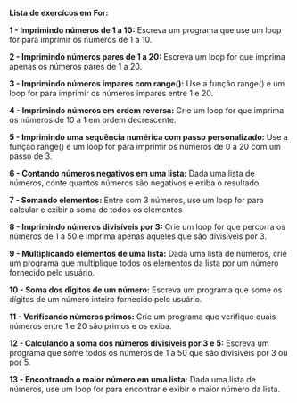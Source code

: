 **Lista de exercícos em For:**

**1 - Imprimindo números de 1 a 10:**
Escreva um programa que use um loop for para imprimir os números de 1 a 10.

**2 - Imprimindo números pares de 1 a 20:**
Escreva um loop for que imprima apenas os números pares de 1 a 20.

**3 - Imprimindo números ímpares com range():**
Use a função range() e um loop for para imprimir os números ímpares entre 1 e 20.

**4 - Imprimindo números em ordem reversa:**
Crie um loop for que imprima os números de 10 a 1 em ordem decrescente.

**5 - Imprimindo uma sequência numérica com passo personalizado:**
Use a função range() e um loop for para imprimir os números de 0 a 20 com um passo de 3.

**6 - Contando números negativos em uma lista:**
Dada uma lista de números, conte quantos números são negativos e exiba o resultado.

**7 - Somando elementos:**
Entre com 3 números, use um loop for para calcular e exibir a soma de todos os elementos

**8 - Imprimindo números divisíveis por 3:**
Crie um loop for que percorra os números de 1 a 50 e imprima apenas aqueles que são divisíveis por 3.

**9 - Multiplicando elementos de uma lista:**
Dada uma lista de números, crie um programa que multiplique todos os elementos da lista por um número fornecido pelo usuário.

**10 - Soma dos dígitos de um número:**
Escreva um programa que some os dígitos de um número inteiro fornecido pelo usuário.

**11 - Verificando números primos:**
Crie um programa que verifique quais números entre 1 e 20 são primos e os exiba.

**12 - Calculando a soma dos números divisíveis por 3 e 5:**
Escreva um programa que some todos os números de 1 a 50 que são divisíveis por 3 ou por 5.

**13 - Encontrando o maior número em uma lista:**
Dada uma lista de números, use um loop for para encontrar e exibir o maior número da lista.
